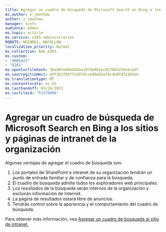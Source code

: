 ```yaml
---
title: Agregar un cuadro de búsqueda de Microsoft Search en Bing a los sitios y páginas de intranet de la organización
ms.author: v-jmathew
author: v-jmathew
manager: scotv
audience: Admin
ms.topic: article
ms.service: o365-administration
ROBOTS: NOINDEX, NOFOLLOW
localization_priority: Normal
ms.collection: Adm_O365
ms.custom:
- "9005423"
- "9261"
ms.openlocfilehash: 36ad8fe06b4bbbe107de981ec02f0b525bd4cbd7
ms.sourcegitcommit: e5f261f95ffc6074cce89e62ef8c4e9fd519d3ee
ms.translationtype: MT
ms.contentlocale: es-ES
ms.lasthandoff: 03/26/2021
ms.locfileid: "51379896"
---
```

# <a name="add-a-search-box-for-microsoft-search-in-bing-to-your-organizations-intranet-sites-and-pages"></a>Agregar un cuadro de búsqueda de Microsoft Search en Bing a los sitios y páginas de intranet de la organización

Algunas ventajas de agregar el cuadro de búsqueda son:

1. Los portales de SharePoint e intranet de su organización tendrán un punto de entrada familiar y de confianza para la búsqueda.
2. El cuadro de búsqueda admite todos los exploradores web principales.
3. Los resultados de la búsqueda serán internos de la organización y excluirán información de Internet.
4. La página de resultados estará libre de anuncios.
5. Tendrás control sobre la apariencia y el comportamiento del cuadro de búsqueda.

Para obtener más información, vea [Agregar un cuadro de búsqueda al sitio de intranet.](https://go.microsoft.com/fwlink/?linkid=2151387)
